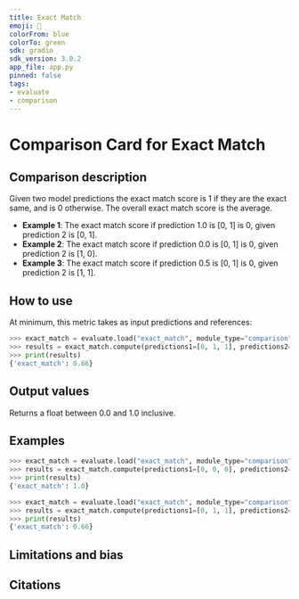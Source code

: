 ```yaml
---
title: Exact Match 
emoji: 🤗 
colorFrom: blue
colorTo: green
sdk: gradio
sdk_version: 3.0.2
app_file: app.py
pinned: false
tags:
- evaluate
- comparison
---
```



# Comparison Card for Exact Match

## Comparison description

 Given two model predictions the exact match score is 1 if they are the exact same, and is 0 otherwise. The overall exact match score is the average.

- **Example 1**: The exact match score if prediction 1.0 is [0, 1] is 0, given prediction 2 is [0, 1].
- **Example 2**: The exact match score if prediction 0.0 is [0, 1] is 0, given prediction 2 is [1, 0].
- **Example 3**: The exact match score if prediction 0.5 is [0, 1] is 0, given prediction 2 is [1, 1].

## How to use 

At minimum, this metric takes as input predictions and references:
```python
>>> exact_match = evaluate.load("exact_match", module_type="comparison")
>>> results = exact_match.compute(predictions1=[0, 1, 1], predictions2=[1, 1, 1])
>>> print(results)
{'exact_match': 0.66}
```

## Output values

Returns a float between 0.0 and 1.0 inclusive.

## Examples 

```python
>>> exact_match = evaluate.load("exact_match", module_type="comparison")
>>> results = exact_match.compute(predictions1=[0, 0, 0], predictions2=[1, 1, 1])
>>> print(results)
{'exact_match': 1.0}
```

```python
>>> exact_match = evaluate.load("exact_match", module_type="comparison")
>>> results = exact_match.compute(predictions1=[0, 1, 1], predictions2=[1, 1, 1])
>>> print(results)
{'exact_match': 0.66}
```


## Limitations and bias

## Citations
